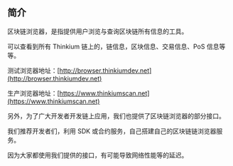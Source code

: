 ## 简介

区块链浏览器，是指提供用户浏览与查询区块链所有信息的工具。

可以查看到所有 Thinkium 链上的，链信息，区块信息、交易信息、PoS 信息等等。



测试浏览器地址：[http://browser.thinkiumdev.net](http://browser.thinkiumdev.net)

生产浏览器地址：[https://www.thinkiumscan.net](https://www.thinkiumscan.net)



另外，为了广大开发者开发链上应用，我们也提供了区块链浏览器的部分接口。

我们推荐开发者们，利用 SDK 或合约服务，自己搭建自己的区块链链浏览器服务。

因为大家都使用我们提供的接口，有可能导致网络性能等的延迟。

